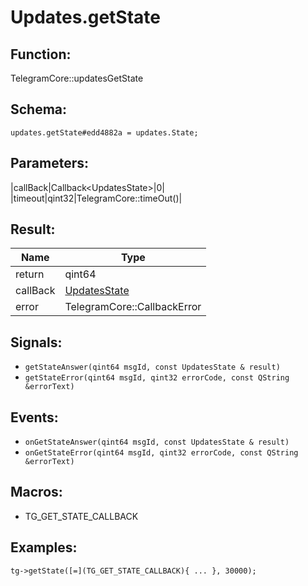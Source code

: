 # Updates.getState

## Function:

TelegramCore::updatesGetState

## Schema:

`updates.getState#edd4882a = updates.State;`
## Parameters:

|callBack|Callback<UpdatesState\>|0|
|timeout|qint32|TelegramCore::timeOut()|

## Result:

|Name|Type|
|----|----|
|return|qint64|
|callBack|[UpdatesState](../../types/updatesstate.md)|
|error|TelegramCore::CallbackError|

## Signals:

* `getStateAnswer(qint64 msgId, const UpdatesState & result)`
* `getStateError(qint64 msgId, qint32 errorCode, const QString &errorText)`

## Events:

* `onGetStateAnswer(qint64 msgId, const UpdatesState & result)`
* `onGetStateError(qint64 msgId, qint32 errorCode, const QString &errorText)`

## Macros:

* TG_GET_STATE_CALLBACK

## Examples:

`tg->getState([=](TG_GET_STATE_CALLBACK){
    ...
}, 30000);`
